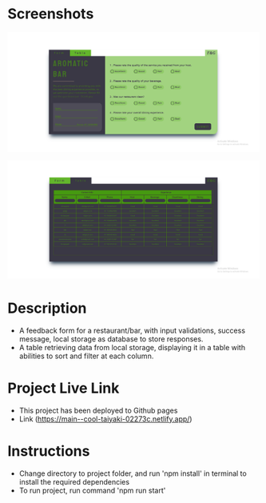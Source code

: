 # Screenshots

![Screenshot Form](./public/Screenshot1.png)

![Screenshot Table](./public/Screenshot2.png)

# Description

- A feedback form for a restaurant/bar, with input validations, success message, local storage as database to store responses.
- A table retrieving data from local storage, displaying it in a table with abilities to sort and filter at each column.

# Project Live Link

- This project has been deployed to Github pages
- Link (https://main--cool-taiyaki-02273c.netlify.app/)

# Instructions

- Change directory to project folder, and run 'npm install' in terminal to install the required dependencies
- To run project, run command 'npm run start'
